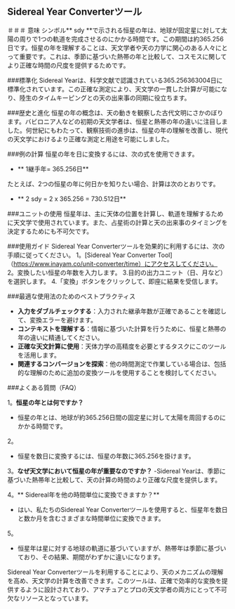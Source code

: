 ## Sidereal Year Converterツール

＃＃＃ 意味
シンボル** sdy **で示される恒星の年は、地球が固定星に対して太陽の周りで1つの軌道を完成させるのにかかる時間です。この期間は約365.256日です。恒星の年を理解することは、天文学者や天の力学に関心のある人々にとって重要です。これは、季節に基づいた熱帯の年と比較して、コスモスに関してより正確な時間の尺度を提供するためです。

###標準化
Sidereal Yearは、科学文献で認識されている365.256363004日に標準化されています。この正確な測定により、天文学の一貫した計算が可能になり、陸生のタイムキーピングとの天の出来事の同期に役立ちます。

###歴史と進化
恒星の年の概念は、天の動きを観察した古代文明にさかのぼります。バビロニア人などの初期の天文学者は、恒星と熱帯の年の違いに注目しました。何世紀にもわたって、観察技術の進歩は、恒星の年の理解を改善し、現代の天文学におけるより正確な測定と用途を可能にしました。

###例の計算
恒星の年を日に変換するには、次の式を使用できます。
-  ** 1継手年= 365.256日**

たとえば、2つの恒星の年に何日かを知りたい場合、計算は次のとおりです。
-  ** 2 sdy = 2 x 365.256 = 730.512日**

###ユニットの使用
恒星年は、主に天体の位置を計算し、軌道を理解するために天文学で使用されています。また、占星術の計算と天の出来事のタイミングを決定するためにも不可欠です。

###使用ガイド
Sidereal Year Converterツールを効果的に利用するには、次の手順に従ってください。
1。[Sidereal Year Converter Tool]（https://www.inayam.co/unit-converter/time）にアクセスしてください。
2。変換したい恒星の年数を入力します。
3.目的の出力ユニット（日、月など）を選択します。
4.「変換」ボタンをクリックして、即座に結果を受信します。

###最適な使用法のためのベストプラクティス
-  **入力をダブルチェックする**：入力された継承年数が正確であることを確認して、変換エラーを避けます。
-  **コンテキストを理解する**：情報に基づいた計算を行うために、恒星と熱帯の年の違いに精通してください。
-  **正確な天文計算に使用**：天体力学の高精度を必要とするタスクにこのツールを活用します。
-  **関連するコンバージョンを探索**：他の時間測定で作業している場合は、包括的な理解のために追加の変換ツールを使用することを検討してください。

###よくある質問（FAQ）

1。**恒星の年とは何ですか？**
- 恒星の年とは、地球が約365.256日間の固定星に対して太陽を周回するのにかかる時間です。

2。
- 恒星を数日に変換するには、恒星の年数に365.256を掛けます。

3。**なぜ天文学において恒星の年が重要なのですか？**
-Sidereal Yearは、季節に基づいた熱帯年と比較して、天の計算の時間のより正確な尺度を提供します。

4。** Sidereal年を他の時間単位に変換できますか？**
- はい、私たちのSidereal Year Converterツールを使用すると、恒星年を数日と数か月を含むさまざまな時間単位に変換できます。

5。
- 恒星年は星に対する地球の軌道に基づいていますが、熱帯年は季節に基づいており、その結果、期間がわずかに違いになります。

Sidereal Year Converterツールを利用することにより、天のメカニズムの理解を高め、天文学の計算を改善できます。このツールは、正確で効率的な変換を提供するように設計されており、アマチュアとプロの天文学者の両方にとって不可欠なリソースとなっています。